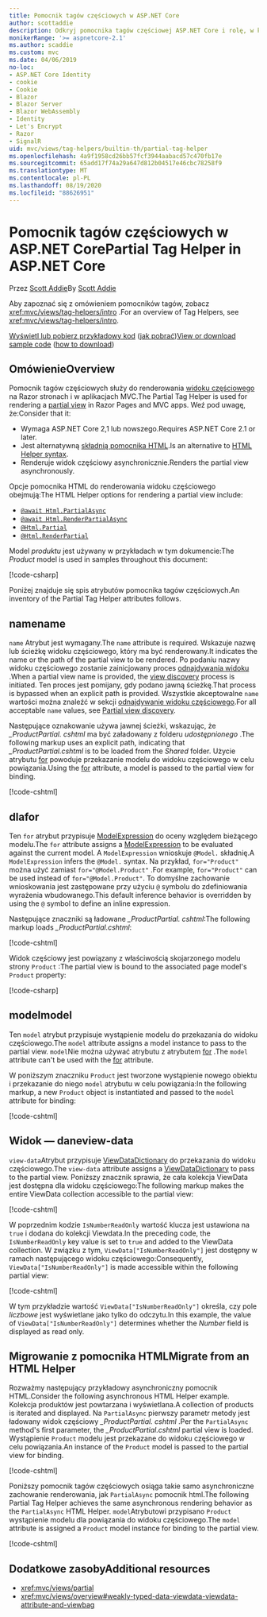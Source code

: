 ```yaml
---
title: Pomocnik tagów częściowych w ASP.NET Core
author: scottaddie
description: Odkryj pomocnika tagów częściowej ASP.NET Core i rolę, w której każda z jego atrybutów jest odtwarzana w wyniku renderowania częściowego widoku.
monikerRange: '>= aspnetcore-2.1'
ms.author: scaddie
ms.custom: mvc
ms.date: 04/06/2019
no-loc:
- ASP.NET Core Identity
- cookie
- Cookie
- Blazor
- Blazor Server
- Blazor WebAssembly
- Identity
- Let's Encrypt
- Razor
- SignalR
uid: mvc/views/tag-helpers/builtin-th/partial-tag-helper
ms.openlocfilehash: 4a9f1958cd26bb57fcf3944aabacd57c470fb17e
ms.sourcegitcommit: 65add17f74a29a647d812b04517e46cbc78258f9
ms.translationtype: MT
ms.contentlocale: pl-PL
ms.lasthandoff: 08/19/2020
ms.locfileid: "88626951"
---
```

# <a name="partial-tag-helper-in-aspnet-core"></a><span data-ttu-id="9cef5-103">Pomocnik tagów częściowych w ASP.NET Core</span><span class="sxs-lookup"><span data-stu-id="9cef5-103">Partial Tag Helper in ASP.NET Core</span></span>

<span data-ttu-id="9cef5-104">Przez [Scott Addie](https://github.com/scottaddie)</span><span class="sxs-lookup"><span data-stu-id="9cef5-104">By [Scott Addie](https://github.com/scottaddie)</span></span>

<span data-ttu-id="9cef5-105">Aby zapoznać się z omówieniem pomocników tagów, zobacz <xref:mvc/views/tag-helpers/intro> .</span><span class="sxs-lookup"><span data-stu-id="9cef5-105">For an overview of Tag Helpers, see <xref:mvc/views/tag-helpers/intro>.</span></span>

<span data-ttu-id="9cef5-106">[Wyświetl lub pobierz przykładowy kod](https://github.com/dotnet/AspNetCore.Docs/tree/master/aspnetcore/mvc/views/tag-helpers/built-in/samples) ([jak pobrać](xref:index#how-to-download-a-sample))</span><span class="sxs-lookup"><span data-stu-id="9cef5-106">[View or download sample code](https://github.com/dotnet/AspNetCore.Docs/tree/master/aspnetcore/mvc/views/tag-helpers/built-in/samples) ([how to download](xref:index#how-to-download-a-sample))</span></span>

## <a name="overview"></a><span data-ttu-id="9cef5-107">Omówienie</span><span class="sxs-lookup"><span data-stu-id="9cef5-107">Overview</span></span>

<span data-ttu-id="9cef5-108">Pomocnik tagów częściowych służy do renderowania [widoku częściowego](xref:mvc/views/partial) na Razor stronach i w aplikacjach MVC.</span><span class="sxs-lookup"><span data-stu-id="9cef5-108">The Partial Tag Helper is used for rendering a [partial view](xref:mvc/views/partial) in Razor Pages and MVC apps.</span></span> <span data-ttu-id="9cef5-109">Weź pod uwagę, że:</span><span class="sxs-lookup"><span data-stu-id="9cef5-109">Consider that it:</span></span>

* <span data-ttu-id="9cef5-110">Wymaga ASP.NET Core 2,1 lub nowszego.</span><span class="sxs-lookup"><span data-stu-id="9cef5-110">Requires ASP.NET Core 2.1 or later.</span></span>
* <span data-ttu-id="9cef5-111">Jest alternatywną [składnią pomocnika HTML](xref:mvc/views/partial#reference-a-partial-view).</span><span class="sxs-lookup"><span data-stu-id="9cef5-111">Is an alternative to [HTML Helper syntax](xref:mvc/views/partial#reference-a-partial-view).</span></span>
* <span data-ttu-id="9cef5-112">Renderuje widok częściowy asynchronicznie.</span><span class="sxs-lookup"><span data-stu-id="9cef5-112">Renders the partial view asynchronously.</span></span>

<span data-ttu-id="9cef5-113">Opcje pomocnika HTML do renderowania widoku częściowego obejmują:</span><span class="sxs-lookup"><span data-stu-id="9cef5-113">The HTML Helper options for rendering a partial view include:</span></span>

* [`@await Html.PartialAsync`](/dotnet/api/microsoft.aspnetcore.mvc.rendering.htmlhelperpartialextensions.partialasync)
* [`@await Html.RenderPartialAsync`](/dotnet/api/microsoft.aspnetcore.mvc.rendering.htmlhelperpartialextensions.renderpartialasync)
* [`@Html.Partial`](/dotnet/api/microsoft.aspnetcore.mvc.rendering.htmlhelperpartialextensions.partial)
* [`@Html.RenderPartial`](/dotnet/api/microsoft.aspnetcore.mvc.rendering.htmlhelperpartialextensions.renderpartial)

<span data-ttu-id="9cef5-114">Model *produktu* jest używany w przykładach w tym dokumencie:</span><span class="sxs-lookup"><span data-stu-id="9cef5-114">The *Product* model is used in samples throughout this document:</span></span>

[!code-csharp[](samples/TagHelpersBuiltIn/Models/Product.cs)]

<span data-ttu-id="9cef5-115">Poniżej znajduje się spis atrybutów pomocnika tagów częściowych.</span><span class="sxs-lookup"><span data-stu-id="9cef5-115">An inventory of the Partial Tag Helper attributes follows.</span></span>

## <a name="name"></a><span data-ttu-id="9cef5-116">name</span><span class="sxs-lookup"><span data-stu-id="9cef5-116">name</span></span>

<span data-ttu-id="9cef5-117">`name` Atrybut jest wymagany.</span><span class="sxs-lookup"><span data-stu-id="9cef5-117">The `name` attribute is required.</span></span> <span data-ttu-id="9cef5-118">Wskazuje nazwę lub ścieżkę widoku częściowego, który ma być renderowany.</span><span class="sxs-lookup"><span data-stu-id="9cef5-118">It indicates the name or the path of the partial view to be rendered.</span></span> <span data-ttu-id="9cef5-119">Po podaniu nazwy widoku częściowego zostanie zainicjowany proces [odnajdywania widoku](xref:mvc/views/overview#view-discovery) .</span><span class="sxs-lookup"><span data-stu-id="9cef5-119">When a partial view name is provided, the [view discovery](xref:mvc/views/overview#view-discovery) process is initiated.</span></span> <span data-ttu-id="9cef5-120">Ten proces jest pomijany, gdy podano jawną ścieżkę.</span><span class="sxs-lookup"><span data-stu-id="9cef5-120">That process is bypassed when an explicit path is provided.</span></span> <span data-ttu-id="9cef5-121">Wszystkie akceptowalne `name` wartości można znaleźć w sekcji [odnajdywanie widoku częściowego](xref:mvc/views/partial#partial-view-discovery).</span><span class="sxs-lookup"><span data-stu-id="9cef5-121">For all acceptable `name` values, see [Partial view discovery](xref:mvc/views/partial#partial-view-discovery).</span></span>

<span data-ttu-id="9cef5-122">Następujące oznakowanie używa jawnej ścieżki, wskazując, że *_ProductPartial. cshtml* ma być załadowany z folderu *udostępnionego* .</span><span class="sxs-lookup"><span data-stu-id="9cef5-122">The following markup uses an explicit path, indicating that *_ProductPartial.cshtml* is to be loaded from the *Shared* folder.</span></span> <span data-ttu-id="9cef5-123">Użycie atrybutu [for](#for) powoduje przekazanie modelu do widoku częściowego w celu powiązania.</span><span class="sxs-lookup"><span data-stu-id="9cef5-123">Using the [for](#for) attribute, a model is passed to the partial view for binding.</span></span>

[!code-cshtml[](samples/TagHelpersBuiltIn/Pages/Product.cshtml?name=snippet_Name)]

## <a name="for"></a><span data-ttu-id="9cef5-124">dla</span><span class="sxs-lookup"><span data-stu-id="9cef5-124">for</span></span>

<span data-ttu-id="9cef5-125">Ten `for` atrybut przypisuje [ModelExpression](/dotnet/api/microsoft.aspnetcore.mvc.viewfeatures.modelexpression) do oceny względem bieżącego modelu.</span><span class="sxs-lookup"><span data-stu-id="9cef5-125">The `for` attribute assigns a [ModelExpression](/dotnet/api/microsoft.aspnetcore.mvc.viewfeatures.modelexpression) to be evaluated against the current model.</span></span> <span data-ttu-id="9cef5-126">A `ModelExpression` wnioskuje `@Model.` składnię.</span><span class="sxs-lookup"><span data-stu-id="9cef5-126">A `ModelExpression` infers the `@Model.` syntax.</span></span> <span data-ttu-id="9cef5-127">Na przykład, `for="Product"` można użyć zamiast `for="@Model.Product"` .</span><span class="sxs-lookup"><span data-stu-id="9cef5-127">For example, `for="Product"` can be used instead of `for="@Model.Product"`.</span></span> <span data-ttu-id="9cef5-128">To domyślne zachowanie wnioskowania jest zastępowane przy użyciu `@` symbolu do zdefiniowania wyrażenia wbudowanego.</span><span class="sxs-lookup"><span data-stu-id="9cef5-128">This default inference behavior is overridden by using the `@` symbol to define an inline expression.</span></span>

<span data-ttu-id="9cef5-129">Następujące znaczniki są ładowane *_ProductPartial. cshtml*:</span><span class="sxs-lookup"><span data-stu-id="9cef5-129">The following markup loads *_ProductPartial.cshtml*:</span></span>

[!code-cshtml[](samples/TagHelpersBuiltIn/Pages/Product.cshtml?name=snippet_For)]

<span data-ttu-id="9cef5-130">Widok częściowy jest powiązany z właściwością skojarzonego modelu strony `Product` :</span><span class="sxs-lookup"><span data-stu-id="9cef5-130">The partial view is bound to the associated page model's `Product` property:</span></span>

[!code-csharp[](samples/TagHelpersBuiltIn/Pages/Product.cshtml.cs?highlight=8)]

## <a name="model"></a><span data-ttu-id="9cef5-131">model</span><span class="sxs-lookup"><span data-stu-id="9cef5-131">model</span></span>

<span data-ttu-id="9cef5-132">Ten `model` atrybut przypisuje wystąpienie modelu do przekazania do widoku częściowego.</span><span class="sxs-lookup"><span data-stu-id="9cef5-132">The `model` attribute assigns a model instance to pass to the partial view.</span></span> <span data-ttu-id="9cef5-133">`model`Nie można używać atrybutu z atrybutem [for](#for) .</span><span class="sxs-lookup"><span data-stu-id="9cef5-133">The `model` attribute can't be used with the [for](#for) attribute.</span></span>

<span data-ttu-id="9cef5-134">W poniższym znaczniku `Product` jest tworzone wystąpienie nowego obiektu i przekazanie do niego `model` atrybutu w celu powiązania:</span><span class="sxs-lookup"><span data-stu-id="9cef5-134">In the following markup, a new `Product` object is instantiated and passed to the `model` attribute for binding:</span></span>

[!code-cshtml[](samples/TagHelpersBuiltIn/Pages/Product.cshtml?name=snippet_Model)]

## <a name="view-data"></a><span data-ttu-id="9cef5-135">Widok — dane</span><span class="sxs-lookup"><span data-stu-id="9cef5-135">view-data</span></span>

<span data-ttu-id="9cef5-136">`view-data`Atrybut przypisuje [ViewDataDictionary](/dotnet/api/microsoft.aspnetcore.mvc.viewfeatures.viewdatadictionary) do przekazania do widoku częściowego.</span><span class="sxs-lookup"><span data-stu-id="9cef5-136">The `view-data` attribute assigns a [ViewDataDictionary](/dotnet/api/microsoft.aspnetcore.mvc.viewfeatures.viewdatadictionary) to pass to the partial view.</span></span> <span data-ttu-id="9cef5-137">Poniższy znacznik sprawia, że cała kolekcja ViewData jest dostępna dla widoku częściowego:</span><span class="sxs-lookup"><span data-stu-id="9cef5-137">The following markup makes the entire ViewData collection accessible to the partial view:</span></span>

[!code-cshtml[](samples/TagHelpersBuiltIn/Pages/Product.cshtml?name=snippet_ViewData&highlight=5-)]

<span data-ttu-id="9cef5-138">W poprzednim kodzie `IsNumberReadOnly` wartość klucza jest ustawiona na `true` i dodana do kolekcji Viewdata.</span><span class="sxs-lookup"><span data-stu-id="9cef5-138">In the preceding code, the `IsNumberReadOnly` key value is set to `true` and added to the ViewData collection.</span></span> <span data-ttu-id="9cef5-139">W związku z tym, `ViewData["IsNumberReadOnly"]` jest dostępny w ramach następującego widoku częściowego:</span><span class="sxs-lookup"><span data-stu-id="9cef5-139">Consequently, `ViewData["IsNumberReadOnly"]` is made accessible within the following partial view:</span></span>

[!code-cshtml[](samples/TagHelpersBuiltIn/Pages/Shared/_ProductViewDataPartial.cshtml?highlight=5)]

<span data-ttu-id="9cef5-140">W tym przykładzie wartość `ViewData["IsNumberReadOnly"]` określa, czy pole *liczbowe* jest wyświetlane jako tylko do odczytu.</span><span class="sxs-lookup"><span data-stu-id="9cef5-140">In this example, the value of `ViewData["IsNumberReadOnly"]` determines whether the *Number* field is displayed as read only.</span></span>

## <a name="migrate-from-an-html-helper"></a><span data-ttu-id="9cef5-141">Migrowanie z pomocnika HTML</span><span class="sxs-lookup"><span data-stu-id="9cef5-141">Migrate from an HTML Helper</span></span>

<span data-ttu-id="9cef5-142">Rozważmy następujący przykładowy asynchroniczny pomocnik HTML.</span><span class="sxs-lookup"><span data-stu-id="9cef5-142">Consider the following asynchronous HTML Helper example.</span></span> <span data-ttu-id="9cef5-143">Kolekcja produktów jest powtarzana i wyświetlana.</span><span class="sxs-lookup"><span data-stu-id="9cef5-143">A collection of products is iterated and displayed.</span></span> <span data-ttu-id="9cef5-144">Na `PartialAsync` pierwszy parametr metody jest ładowany widok częściowy *_ProductPartial. cshtml* .</span><span class="sxs-lookup"><span data-stu-id="9cef5-144">Per the `PartialAsync` method's first parameter, the *_ProductPartial.cshtml* partial view is loaded.</span></span> <span data-ttu-id="9cef5-145">Wystąpienie `Product` modelu jest przekazane do widoku częściowego w celu powiązania.</span><span class="sxs-lookup"><span data-stu-id="9cef5-145">An instance of the `Product` model is passed to the partial view for binding.</span></span>

[!code-cshtml[](samples/TagHelpersBuiltIn/Pages/Products.cshtml?name=snippet_HtmlHelper&highlight=3)]

<span data-ttu-id="9cef5-146">Poniższy pomocnik tagów częściowych osiąga takie samo asynchroniczne zachowanie renderowania, jak `PartialAsync` pomocnik html.</span><span class="sxs-lookup"><span data-stu-id="9cef5-146">The following Partial Tag Helper achieves the same asynchronous rendering behavior as the `PartialAsync` HTML Helper.</span></span> <span data-ttu-id="9cef5-147">`model`Atrybutowi przypisano `Product` wystąpienie modelu dla powiązania do widoku częściowego.</span><span class="sxs-lookup"><span data-stu-id="9cef5-147">The `model` attribute is assigned a `Product` model instance for binding to the partial view.</span></span>

[!code-cshtml[](samples/TagHelpersBuiltIn/Pages/Products.cshtml?name=snippet_TagHelper&highlight=3)]

## <a name="additional-resources"></a><span data-ttu-id="9cef5-148">Dodatkowe zasoby</span><span class="sxs-lookup"><span data-stu-id="9cef5-148">Additional resources</span></span>

* <xref:mvc/views/partial>
* <xref:mvc/views/overview#weakly-typed-data-viewdata-viewdata-attribute-and-viewbag>
